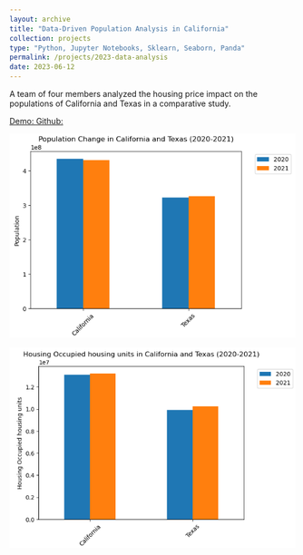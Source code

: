 ```yaml
---
layout: archive
title: "Data-Driven Population Analysis in California"
collection: projects
type: "Python, Jupyter Notebooks, Sklearn, Seaborn, Panda"
permalink: /projects/2023-data-analysis
date: 2023-06-12
---
```

A team of four members analyzed the housing price impact on the populations of California and Texas in a comparative study.

<!-- citation and icon code -->
<p> 
<a href="https://github.com/ahvuong/Data-Driven-Population-Analysis-in-California/blob/master/FinalProjectGroup_Sp23_AAA-H.ipynb">Demo:  <i class="fas fa-fw fa-link zoom" aria-hidden="true"></i></a>   
<a href="https://github.com/ahvuong/Data-Driven-Population-Analysis-in-California">Github: <i class="fab fa-fw fa-github zoom" aria-hidden="true"></i></a>
</p>

![data1](../images/data_analysis_1.png)  

![data2](../images/data_analysis_2.png)
